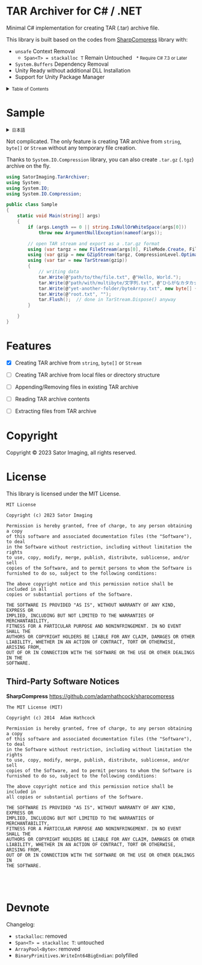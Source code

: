 TAR Archiver for C# / .NET
==========================

Minimal C# implementation for creating TAR (.tar) archive file.


This library is built based on the codes from [SharpCompress](https://github.com/adamhathcock/sharpcompress) library with:

- `unsafe` Context Removal
    - `Span<T> = stackalloc T` Remain Untouched &nbsp; <small>* Require C# 7.3 or Later</small>
- `System.Buffers` Dependency Removal
- Unity Ready without additional DLL Installation
- Support for Unity Package Manager



<details>
<summary><small>Table of Contents</small></summary>

- [TAR Archiver for C# / .NET](#tar-archiver-for-c--net)
- [Sample](#sample)
- [Features](#features)
- [Copyright](#copyright)
- [License](#license)
    - [Third-Party Software Notices](#third-party-software-notices)
- [Devnote](#devnote)

</details>



# Sample

<details lang="ja">
<summary><small>日本語</small></summary>

`TarStream` を開いて string、byte[] または Stream を書き込むだけで tar アーカイブが作れます。`System.IO.Compression` と組み合わせて `.tar.gz`（`.tgz`）も作成できます。

</details>


Not complicated. The only feature is creating TAR archive from `string`, `byte[]` or `Stream` without any temporary file creation.

Thanks to `System.IO.Compression` library, you can also create `.tar.gz` (`.tgz`) archive on the fly.



```csharp
using SatorImaging.TarArchiver;
using System;
using System.IO;
using System.IO.Compression;

public class Sample
{
    static void Main(string[] args)
    {
        if (args.Length == 0 || string.IsNullOrWhiteSpace(args[0]))
            throw new ArgumentNullException(nameof(args));

        // open TAR stream and export as a .tar.gz format
        using (var targz = new FileStream(args[0], FileMode.Create, FileAccess.Write))
        using (var gzip = new GZipStream(targz, CompressionLevel.Optimal))
        using (var tar = new TarStream(gzip))
        {
            // writing data
            tar.Write(@"path/to/the/file.txt", @"Hello, World.");
            tar.Write(@"path/with/multibyte/文字列.txt", @"ひらがなカタカナ漢字");
            tar.Write(@"yet-another-folder/byteArray.txt", new byte[] { 84, 65, 82, 13, 10 });  //TAR[CR][LF]
            tar.Write(@"root.txt", "");
            tar.Flush();  // done in TarStream.Dispose() anyway
        }

    }
}
```



# Features

- [x] Creating TAR archive from `string`, `byte[]` or `Stream`
- [ ] Creating TAR archive from local files or directory structure
- [ ] Appending/Removing files in existing TAR archive
- [ ] Reading TAR archive contents
- [ ] Extracting files from TAR archive


# Copyright

Copyright &copy; 2023 Sator Imaging, all rights reserved.


# License

This library is licensed under the MIT License.

```text
MIT License

Copyright (c) 2023 Sator Imaging

Permission is hereby granted, free of charge, to any person obtaining a copy
of this software and associated documentation files (the "Software"), to deal
in the Software without restriction, including without limitation the rights
to use, copy, modify, merge, publish, distribute, sublicense, and/or sell
copies of the Software, and to permit persons to whom the Software is
furnished to do so, subject to the following conditions:

The above copyright notice and this permission notice shall be included in all
copies or substantial portions of the Software.

THE SOFTWARE IS PROVIDED "AS IS", WITHOUT WARRANTY OF ANY KIND, EXPRESS OR
IMPLIED, INCLUDING BUT NOT LIMITED TO THE WARRANTIES OF MERCHANTABILITY,
FITNESS FOR A PARTICULAR PURPOSE AND NONINFRINGEMENT. IN NO EVENT SHALL THE
AUTHORS OR COPYRIGHT HOLDERS BE LIABLE FOR ANY CLAIM, DAMAGES OR OTHER
LIABILITY, WHETHER IN AN ACTION OF CONTRACT, TORT OR OTHERWISE, ARISING FROM,
OUT OF OR IN CONNECTION WITH THE SOFTWARE OR THE USE OR OTHER DEALINGS IN THE
SOFTWARE.
```


## Third-Party Software Notices

**SharpCompress**
https://github.com/adamhathcock/sharpcompress

```text
The MIT License (MIT)

Copyright (c) 2014  Adam Hathcock

Permission is hereby granted, free of charge, to any person obtaining a copy
of this software and associated documentation files (the "Software"), to deal
in the Software without restriction, including without limitation the rights
to use, copy, modify, merge, publish, distribute, sublicense, and/or sell
copies of the Software, and to permit persons to whom the Software is
furnished to do so, subject to the following conditions:

The above copyright notice and this permission notice shall be included in
all copies or substantial portions of the Software.

THE SOFTWARE IS PROVIDED "AS IS", WITHOUT WARRANTY OF ANY KIND, EXPRESS OR
IMPLIED, INCLUDING BUT NOT LIMITED TO THE WARRANTIES OF MERCHANTABILITY,
FITNESS FOR A PARTICULAR PURPOSE AND NONINFRINGEMENT. IN NO EVENT SHALL THE
AUTHORS OR COPYRIGHT HOLDERS BE LIABLE FOR ANY CLAIM, DAMAGES OR OTHER
LIABILITY, WHETHER IN AN ACTION OF CONTRACT, TORT OR OTHERWISE, ARISING FROM,
OUT OF OR IN CONNECTION WITH THE SOFTWARE OR THE USE OR OTHER DEALINGS IN
THE SOFTWARE.
```



&nbsp;  
&nbsp;  


# Devnote

Changelog:

- `stackalloc`: removed
- `Span<T> = stackalloc T`: untouched
- `ArrayPool<Byte>`: removed
- `BinaryPrimitives.WriteInt64BigEndian`: polyfilled
